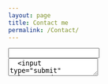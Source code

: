 ```yaml
---
layout: page
title: Contact me
permalink: /Contact/
---
```

<html>
<form action="//forms.brace.io/csp007chinmay@gmail.com">
  <input type="email" name="_replyto">
  <br>
  <textarea name="body">
  <input type="submit" value="Send">
</form>
</html>
